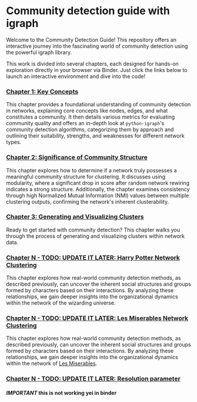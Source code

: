 # Community detection guide with igraph

Welcome to the Community Detection Guide! This repository offers an interactive journey into the fascinating world of community detection using the powerful igraph library.

This work is divided into several chapters, each designed for hands-on exploration directly in your browser via Binder. Just click the links below to launch an interactive environment and dive into the code!

### [Chapter 1: Key Concepts](https://mybinder.org/v2/gh/BeaMarton13/community-detection-guide-w-igraph/HEAD?urlpath=%2Fdoc%2Ftree%2Fnotebooks%2Fkey_concepts.ipynb)
This chapter provides a foundational understanding of community detection in networks, explaining core concepts like nodes, edges, and what constitutes a community. It then details various metrics for evaluating community quality and offers an in-depth look at `python-igraph`'s community detection algorithms, categorizing them by approach and outlining their suitability, strengths, and weaknesses for different network types.

### [Chapter 2: Significance of Community Structure](https://mybinder.org/v2/gh/BeaMarton13/community-detection-guide-w-igraph/HEAD?urlpath=%2Fdoc%2Ftree%2Fnotebooks%2Ftest_community_structure.ipynb)
This chapter explores how to determine if a network truly possesses a meaningful community structure for clustering. It discusses using modularity, where a significant drop in score after random network rewiring indicates a strong structure. Additionally, the chapter examines consistency through high Normalized Mutual Information (NMI) values between multiple clustering outputs, confirming the network's inherent clusterability.

### [Chapter 3: Generating and Visualizing Clusters](https://mybinder.org/v2/gh/BeaMarton13/community-detection-guide-w-igraph/HEAD?urlpath=%2Fdoc%2Ftree%2Fnotebooks%2Fgenerating_and_visualizing_clusters.ipynb)
Ready to get started with community detection? This chapter walks you through the process of generating and visualizing clusters within network data.


### [Chapter N - TODO: UPDATE IT LATER: Harry Potter Network Clustering](https://mybinder.org/v2/gh/BeaMarton13/community-detection-guide-w-igraph/HEAD?urlpath=%2Fdoc%2Ftree%2Fnotebooks%2Fharry_potter_clustering.ipynb)
This chapter explores how real-world community detection methods, as described previously, can uncover the inherent social structures and groups formed by characters based on their interactions. By analyzing these relationships, we gain deeper insights into the organizational dynamics within the network of the wizarding universe.

### [Chapter N - TODO: UPDATE IT LATER: Les Miserables Network Clustering](https://mybinder.org/v2/gh/BeaMarton13/community-detection-guide-w-igraph/HEAD?urlpath=%2Fdoc%2Ftree%2Fnotebooks%2Fles_miserables.ipynb)
This chapter explores how real-world community detection methods, as described previously, can uncover the inherent social structures and groups formed by characters based on their interactions. By analyzing these relationships, we gain deeper insights into the organizational dynamics within the network of [Les Miserables](https://websites.umich.edu/~mejn/netdata/).

### [Chapter N - TODO: UPDATE IT LATER: Resolution parameter](https://mybinder.org/v2/gh/BeaMarton13/community-detection-guide-w-igraph/HEAD?urlpath=%2Fdoc%2Ftree%2Fnotebooks%2Finteractive_resolution_on_sierpinski.ipynb)
#### _IMPORTANT_ this is not working yei in binder
